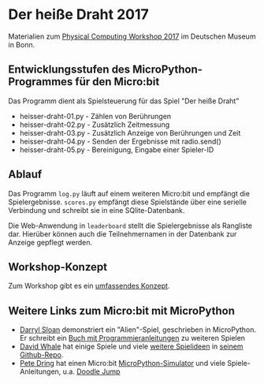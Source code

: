 # Der heiße Draht 2017

Materialien zum [Physical Computing Workshop 2017](http://www.deutsches-museum.de/bonn/information/fuer-kinder-und-schulen/die-kleine-eule-pfiffikus/workshops/der-heisse-draht/) im Deutschen Museum in Bonn.

## Entwicklungsstufen des MicroPython-Programmes für den Micro:bit

Das Programm dient als Spielsteuerung für das Spiel "Der heiße Draht"

* heisser-draht-01.py - Zählen von Berührungen
* heisser-draht-02.py - Zusätzlich Zeitmessung
* heisser-draht-03.py - Zusätzlich Anzeige von Berührungen und Zeit
* heisser-draht-04.py - Senden der Ergebnisse mit radio.send()
* heisser-draht-05.py - Bereinigung, Eingabe einer Spieler-ID

## Ablauf

Das Programm `log.py` läuft auf einem weiteren Micro:bit und empfängt die Spielergebnisse. `scores.py` empfängt diese Spielstände über eine serielle Verbindung und schreibt sie in eine SQlite-Datenbank.

Die Web-Anwendung in `leaderboard` stellt die Spielergebnisse als Rangliste dar. Hierüber können auch die Teilnehmernamen in der Datenbank zur Anzeige gepflegt werden.

## Workshop-Konzept

Zum Workshop gibt es ein [umfassendes Konzept](workshop-konzept.pdf).

## Weitere Links zum Micro:bit mit MicroPython

* [Darryl Sloan](https://www.youtube.com/watch?v=YooBM1gOMuo) demonstriert ein "Alien"-Spiel, geschrieben in MicroPython. Er schreibt ein [Buch mit Programmieranleitungen](https://www.facebook.com/microgamesbook/) zu weiteren Spielen
* [David Whale](https://twitter.com/whaleygeek) hat einige Spiele und viele [weitere Spielideen](https://github.com/whaleygeek/microbit_python/blob/master/game_ideas.txt) in [seinem Github-Repo](https://github.com/whaleygeek/microbit_python).
* [Pete Dring](https://plus.google.com/+pddring) hat einen Micro:bit [MicroPython-Simulator](https://create.withcode.uk/) und viele Spiele-Anleitungen, u.a. [Doodle Jump](http://blog.withcode.uk/2016/06/doodle-jump-microbit-python-game-tutorial/)
